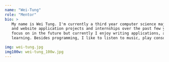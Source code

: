 ```yaml
---
name: "Wei-Tung"
role: "Mentor"
bio: >
   My name is Wei Tung. I'm currently a third year computer science major. I have done numerous mobile (Android)
   and website application projects and internships over the past few years. I have not decided what topic I'll
   focus on in the future but currently I enjoy writing applications, analyzing data, and a little bit of machine
   learning. Besides programming, I like to listen to music, play console games, capture sunsets, and eat stuff.

img: wei-tung.jpg
img100w: wei-tung_100w.jpg
---
```

